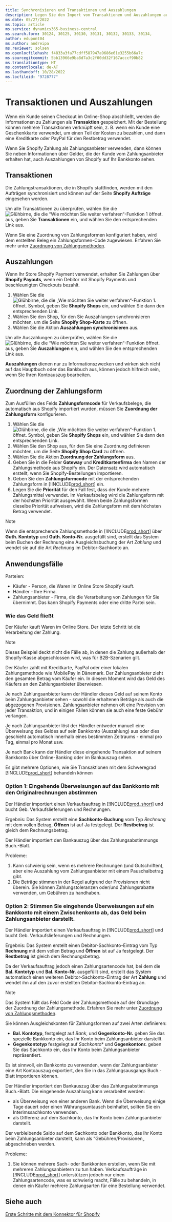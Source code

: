 ```yaml
---
title: Synchronisieren und Transaktionen und Auszahlungen
description: Legen Sie den Import von Transaktionen und Auszahlungen aus Shopify fest und führen Sie ihn aus.
ms.date: 05/27/2022
ms.topic: article
ms.service: dynamics365-business-central
ms.search.form: 30124, 30125, 30130, 30131, 30132, 30133, 30134,
author: edupont04
ms.author: andreipa
ms.reviewer: solsen
ms.openlocfilehash: f4833a3fa77cdff587947a9686e61e3255b66a7c
ms.sourcegitcommit: 5bb13966e9ba8d7a3c2f00dd32f167acccf90b82
ms.translationtype: HT
ms.contentlocale: de-AT
ms.lasthandoff: 10/28/2022
ms.locfileid: "9728777"
---
```

# <a name="transactions-and-payouts"></a>Transaktionen und Auszahlungen

Wenn ein Kunde seinen Checkout im Online-Shop abschließt, werden die Informationen zu Zahlungen als **Transaktion** gespeichert. Mit der Bestellung können mehrere Transaktionen verknüpft sein, z. B. wenn ein Kunde eine Geschenkkarte verwendet, um einen Teil der Kosten zu bezahlen, und dann eine Kreditkarte oder PayPal für den Restbetrag verwendet.

Wenn Sie Shopify Zahlung als Zahlungsanbieter verwenden, dann können Sie neben Informationen über Gelder, die der Kunde vom Zahlungsanbieter erhalten hat, auch Auszahlungen von Shopify auf Ihr Bankkonto sehen.

## <a name="transactions"></a>Transaktionen

Die Zahlungstransaktionen, die in Shopify stattfinden, werden mit den Aufträgen synchronisiert und können auf der Seite **Shopify Aufträge** eingesehen werden.

Um alle Transaktionen zu überprüfen, wählen Sie die ![Glühbirne, die die “Wie möchten Sie weiter verfahren“-Funktion 1 öffnet.](../media/ui-search/search_small.png "Wie möchten Sie weiter verfahren?") aus, geben Sie **Transaktionen** ein, und wählen Sie den entsprechenden Link aus.

Wenn Sie eine Zuordnung von Zahlungsformen konfiguriert haben, wird dem erstellten Beleg ein Zahlungsformen-Code zugewiesen. Erfahren Sie mehr unter [Zuordnung von Zahlungsmethoden](#payment-method-mapping).

## <a name="payouts"></a>Auszahlungen

Wenn Ihr Store Shopify Payment verwendet, erhalten Sie Zahlungen über **Shopify Payouts**, wenn ein Debitor mit Shopify Payments und beschleunigten Checkouts bezahlt.

1. Wählen Sie die ![Glühbirne, die die „Wie möchten Sie weiter verfahren“-Funktion 1.](../media/ui-search/search_small.png "Wie möchten Sie weiter verfahren?") öffnet. Symbol, geben Sie **Shopify Shops** ein, und wählen Sie dann den entsprechenden Link.
2. Wählen Sie den Shop, für den Sie Auszahlungen synchronisieren möchten, um die Seite **Shopify Shop-Karte** zu öffnen.
3. Wählen Sie die Aktion **Auszahlungen synchronisieren** aus.

Um alle Auszahlungen zu überprüfen, wählen Sie die ![Glühbirne, die die “Wie möchten Sie weiter verfahren“-Funktion öffnet.](../media/ui-search/search_small.png "Wie möchten Sie weiter verfahren?") aus, geben Sie **Auszahlungen** ein, und wählen Sie den entsprechenden Link aus.

**Auszahlungen** dienen nur zu Informationszwecken und wirken sich nicht auf das Hauptbuch oder das Bankbuch aus, können jedoch hilfreich sein, wenn Sie Ihren Kontoauszug bearbeiten.

## <a name="payment-method-mapping"></a>Zuordnung der Zahlungsform

Zum Ausfüllen des Felds **Zahlungsformcode** für Verkaufsbelege, die automatisch aus Shopify importiert wurden, müssen Sie **Zuordnung der Zahlungsform** konfigurieren.

1. Wählen Sie die ![Glühbirne, die die „Wie möchten Sie weiter verfahren“-Funktion 1.](../media/ui-search/search_small.png "Tell Me-Funktion") öffnet. Symbol, geben Sie **Shopify Shops** ein, und wählen Sie dann den entsprechenden Link.
2. Wählen Sie den Shop aus, für den Sie eine Zuordnung definieren möchten, um die Seite **Shopify Shop Card** zu öffnen.
3. Wählen Sie die Aktion **Zuordnung der Zahlungsform** aus.
4. Geben Sie in die Felder **Gateway** und **Kreditkartenfirma** den Namen der Zahlungsmethode aus Shopify ein. Der Datensatz wird automatisch erstellt, wenn Sie Shopify-Bestellungen importieren.
5. Geben Sie den **Zahlungsformcode** mit der entsprechenden Zahlungsform in [!INCLUDE[prod_short](../includes/prod_short.md)] ein.
6. Legen Sie die **Priorität** für den Fall fest, dass der Kunde mehrere Zahlungsmittel verwendet. Im Verkaufsbeleg wird die Zahlungsform mit der höchsten Priorität ausgewählt. Wenn beide Zahlungsformen dieselbe Priorität aufweisen, wird die Zahlungsform mit dem höchsten Betrag verwendet.

> [!NOTE]  
> Wenn die entsprechende Zahlungsmethode in [!INCLUDE[prod_short](../includes/prod_short.md)] über **Guth. Kontotyp** und **Guth. Konto-Nr.** ausgefüllt sind, erstellt das System beim Buchen der Rechnung eine Ausgleichsbuchung der Art *Zahlung* und wendet sie auf die Art *Rechnung* im Debitor-Sachkonto an.

## <a name="use-cases"></a>Anwendungsfälle
  
Parteien:

* Käufer - Person, die Waren im Online Store Shopify kauft.
* Händler - Ihre Firma.
* Zahlungsanbieter - Firma, die die Verarbeitung von Zahlungen für Sie übernimmt. Das kann Shopify Payments oder eine dritte Partei sein.

### <a name="how-money-flows"></a>Wie das Geld fließt

Der Käufer kauft Waren im Online Store. Der letzte Schritt ist die Verarbeitung der Zahlung.

>[!NOTE]
> Dieses Beispiel deckt nicht die Fälle ab, in denen die Zahlung außerhalb der Shopify-Kasse abgeschlossen wird, was für B2B-Szenarien gilt.
  
Der Käufer zahlt mit Kreditkarte, PayPal oder einer lokalen Zahlungsmethode wie MobilePay in Dänemark. Der Zahlungsanbieter zieht den gesamten Betrag vom Käufer ein. In diesem Moment wird das Geld des Käufers an den Zahlungsanbieter überwiesen.

Je nach Zahlungsanbieter kann der Händler dieses Geld auf seinem Konto beim Zahlungsanbieter sehen - sowohl die erhaltenen Beträge als auch die abgezogenen Provisionen. Zahlungsanbieter nehmen oft eine Provision von jeder Transaktion, und in einigen Fällen können sie auch eine feste Gebühr verlangen.
  
Je nach Zahlungsanbieter löst der Händler entweder manuell eine Überweisung des Geldes auf sein Bankkonto (Auszahlung) aus oder dies geschieht automatisch innerhalb eines bestimmten Zeitraums - einmal pro Tag, einmal pro Monat usw.
  
Je nach Bank kann der Händler diese eingehende Transaktion auf seinem Bankkonto über Online-Banking oder im Bankauszug sehen.

Es gibt mehrere Optionen, wie Sie Transaktionen mit dem Schweregrad [!INCLUDE[prod_short](../includes/prod_short.md)] behandeln können
  
### <a name="option-1-reconcile-incoming-transfers-to-bank-account-against-original-invoices"></a>Option 1: Eingehende Überweisungen auf das Bankkonto mit den Originalrechnungen abstimmen
  
Der Händler importiert einen Verkaufsauftrag in [!INCLUDE[prod_short](../includes/prod_short.md)] und bucht Geb. Verkaufslieferungen und Rechnungen.

Ergebnis: Das System erstellt eine **Sachkonto-Buchung** vom Typ *Rechnung* mit dem vollen Betrag, **Öffnen** ist auf Ja festgelegt. Der **Restbetrag** ist gleich dem Rechnungsbetrag.

Der Händler importiert den Bankauszug über das Zahlungsabstimmungs Buch.-Blatt.

Probleme:

1. Kann schwierig sein, wenn es mehrere Rechnungen (und Gutschriften), aber eine Auszahlung vom Zahlungsanbieter mit einem Pauschalbetrag gibt.
2. Die Beträge stimmen in der Regel aufgrund der Provisionen nicht überein. Sie können Zahlungstoleranzen oder/und Zahlungsrabatte verwenden, um Gebühren zu handhaben.

### <a name="option-2-reconcile-incoming-transfers-to-bank-account-against-interim-account-representing-money-at-the-payment-provider"></a>Option 2: Stimmen Sie eingehende Überweisungen auf ein Bankkonto mit einem Zwischenkonto ab, das Geld beim Zahlungsanbieter darstellt.
  
Der Händler importiert einen Verkaufsauftrag in [!INCLUDE[prod_short](../includes/prod_short.md)] und bucht Geb. Verkaufslieferungen und Rechnungen.
  
Ergebnis: Das System erstellt einen Debitor-Sachkonto-Eintrag vom Typ **Rechnung** mit dem vollen Betrag und **Öffnen** ist auf Ja festgelegt. Der **Restbetrag** ist gleich dem Rechnungsbetrag.

Da der Verkaufsauftrag jedoch einen Zahlungsartencode hat, bei dem die **Bal. Kontotyp** und **Bal. Konto-Nr.** ausgefüllt sind, erstellt das System automatisch einen weiteren Debitor-Sachkonto-Eintrag der Art **Zahlung** und wendet ihn auf den zuvor erstellten Debitor-Sachkonto-Eintrag an.

>[!NOTE]
> Das System füllt das Feld Code der Zahlungsmethode auf der Grundlage der Zuordnung der Zahlungsmethode. Erfahren Sie mehr unter [Zuordnung von Zahlungsmethoden](#payment-method-mapping).
  
Sie können Ausgleichskonten für Zahlungsformen auf zwei Arten definieren:

* **Bal. Kontotyp**, festgelegt auf *Bank*, und **Gegenkonto-Nr.** geben Sie das spezielle Bankkonto ein, das Ihr Konto beim Zahlungsanbieter darstellt.
* **Gegenkontotyp** festgelegt auf *Sachkonto** und **Gegenkontonr.** geben Sie das Sachkonto ein, das Ihr Konto beim Zahlungsanbieter repräsentiert.

Es ist sinnvoll, ein Bankkonto zu verwenden, wenn der Zahlungsanbieter eine Art Kontoauszug exportiert, den Sie in das Zahlungsausgangs Buch.-Blatt importieren können.

Der Händler importiert den Bankauszug über das Zahlungsabstimmungs Buch.-Blatt. Die eingehende Auszahlung kann verarbeitet werden:

* als Überweisung von einer anderen Bank. Wenn die Überweisung einige Tage dauert oder einen Währungsumtausch beinhaltet, sollten Sie ein Interimssachkonto verwenden.
* als Differenz auf dem Sachkonto, das Ihr Konto beim Zahlungsanbieter darstellt.
  
Der verbleibende Saldo auf dem Sachkonto oder Bankkonto, das Ihr Konto beim Zahlungsanbieter darstellt, kann als “Gebühren/Provisionen„ abgeschrieben werden.

Probleme:

1. Sie können mehrere Sach- oder Bankkonten erstellen, wenn Sie mit mehreren Zahlungsanbietern zu tun haben. Verkaufsaufträge in [!INCLUDE[prod_short](../includes/prod_short.md)] unterstützen jedoch nur einen Zahlungsartencode, was es schwierig macht, Fälle zu behandeln, in denen ein Käufer mehrere Zahlungsarten für eine Bestellung verwendet.

## <a name="see-also"></a>Siehe auch 

[Erste Schritte mit dem Konnektor für Shopify](get-started.md)  
